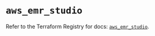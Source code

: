 # `aws_emr_studio`

Refer to the Terraform Registry for docs: [`aws_emr_studio`](https://registry.terraform.io/providers/hashicorp/aws/6.2.0/docs/resources/emr_studio).
